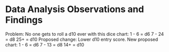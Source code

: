 # Data Analysis Observations and Findings

Problem: No one gets to roll a d10 ever with this dice chart:
   1 -  6 = d6
   7 - 24 = d8
  25+     = d10
Proposed change: Lower d10 entry score.  New proposed chart:
   1 -  6 = d6
   7 - 13 = d8
  14+     = d10

